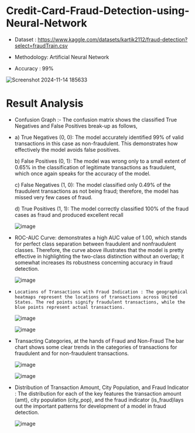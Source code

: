 # Credit-Card-Fraud-Detection-using-Neural-Network
  - Dataset : https://www.kaggle.com/datasets/kartik2112/fraud-detection?select=fraudTrain.csv

  - Methodology: Artificial Neural Network

  - Accuracy : 99%
  
  ![Screenshot 2024-11-14 185633](https://github.com/user-attachments/assets/3882cf69-8599-4de4-a28d-7d9319fc40e1)
  
# Result Analysis 
  - Confusion Graph :- The confusion matrix shows the classified True Negatives and False Positives break-up as follows,
  - 
      a) True Negatives (0, 0): The model accurately identified 99% of valid transactions in this case as non-fraudulent. This demonstrates how effectively the model avoids false positives.
    
      b) False Positives (0, 1): The model was wrong only to a small extent of 0.65% in the classification of legitimate transactions as fraudulent, which once again speaks for the accuracy of the model.
    
      c) False Negatives (1, 0): The model classified only 0.49% of the fraudulent transactions as not being fraud; therefore, the model has missed very few cases of fraud.
    
      d) True Positives (1, 1): The model correctly classified 100% of the fraud cases as fraud and produced excellent recall
    
      ![image](https://github.com/user-attachments/assets/06d7a845-5030-4228-bf8e-52c6b706604f)
    
  - ROC-AUC Curve: demonstrates a high AUC value of 1.00, which stands for perfect class separation between fraudulent and nonfraudulent classes. Therefore, the curve above illustrates that the model is pretty   effective in highlighting the two-class distinction without an overlap; it somewhat increases its robustness concerning accuracy in fraud detection.
    
    ![image](https://github.com/user-attachments/assets/a2f4faa4-2a98-4ce3-be41-8b3326cde0d7)
    
  - 	Locations of Transactions with Fraud Indication : The geographical heatmaps represent the locations of transactions across United States. The red points signify fraudulent transactions, while the blue points represent actual transactions.
    
    ![image](https://github.com/user-attachments/assets/a4032b0a-2d48-416e-bdf1-c9cb232a3dd9)

    ![image](https://github.com/user-attachments/assets/5c2bc30d-929f-4cf5-a1a4-476c801774b6)

  - Transacting Categories, at the hands of Fraud and Non-Fraud The bar chart shows some clear trends in the categories of transactions for fraudulent and for non-fraudulent transactions.
    
    ![image](https://github.com/user-attachments/assets/e46b81ed-56d9-4fc2-a095-9cbd05a8b423)
    
    ![image](https://github.com/user-attachments/assets/d9359af7-a27d-49cf-9126-8ea780753116)
    
  - Distribution of Transaction Amount, City Population, and Fraud Indicator : The distribution for each of the key features the transaction amount (amt), city population (city_pop), and the fraud indicator           (is_fraud)lays out the important patterns for development of a model in fraud detection.
    
    ![image](https://github.com/user-attachments/assets/a8e563ba-22ae-4d84-a163-b471f77d6a78)







